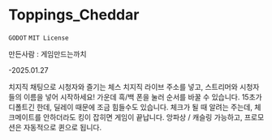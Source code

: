 # Toppings_Cheddar

 `GODOT` `MIT License`
 
만든사람 : 게임만드는까치

-2025.01.27

치지직 채팅으로 시청자와 즐기는 체스
치지직 라이브 주소를 넣고, 스트리머와 시청자들의 이름을 넣어 시작하세요!
가운데 흑/백 폰을 눌러 순서를 바꿀 수 있습니다.
15초가 디폴트긴 한데, 딜레이 때문에 조금 힘들수도 있습니다.
체크가 될 때 알려는 주는데, 체크메이트를 안하더라도 킹이 잡히면 게임이 끝납니다.
앙파상 / 캐슬링 가능하고, 프로모션은 자동적으로 퀸으로 됩니다.
